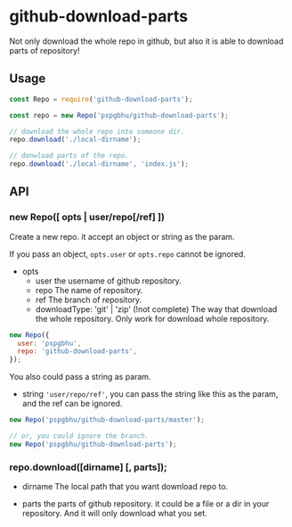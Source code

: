# github-download-parts

Not only download the whole repo in github, but also it is able to download parts of repository!

## Usage
```javascript
const Repo = require('github-download-parts');

const repo = new Repo('pspgbhu/github-download-parts');

// download the whole repo into someone dir.
repo.download('./local-dirname');

// donwload parts of the repo.
repo.download('./local-dirname', 'index.js');
```

## API

### new Repo([ opts | user/repo[/ref] ])

Create a new repo. it accept an object or string as the param.

If you pass an object, `opts.user` or `opts.repo` cannot be ignored.
- opts
  - user
    the username of github repository.
  - repo
    The name of repository.
  - ref
    The branch of repository.
  - downloadType: 'git' | 'zip' (!not complete)
    The way that download the whole repository. Only work for download whole repository.


```javascript
new Repo({
  user: 'pspgbhu',
  repo: 'github-download-parts',
});
```


You also could pass a string as param.

- string
  `'user/repo/ref'`, you can pass the string like this as the param, and the ref can be ignored.

```javascript
new Repo('pspgbhu/github-download-parts/master');

// or, you could ignore the branch.
new Repo('pspgbhu/github-download-parts');
```

### repo.download([dirname] [, parts]);

- dirname
  The local path that you want download repo to.

- parts
  the parts of github repository. it could be a file or a dir in your repository. And it will only download what you set.
